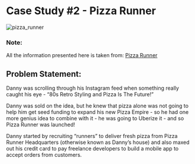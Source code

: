 # Case Study #2 - Pizza Runner

![pizza_runner](https://github.com/rakeshbangla41/8_Week_SQL_Challenge/assets/132288134/0acf2922-0368-4d57-9f5c-fada1fff3da0)

### Note: 
All the information presented here is taken from: [Pizza Runner](https://8weeksqlchallenge.com/case-study-2/)

## Problem Statement:

Danny was scrolling through his Instagram feed when something really caught his eye - “80s Retro Styling and Pizza Is The Future!”    

Danny was sold on the idea, but he knew that pizza alone was not going to help him get seed funding to expand his new Pizza Empire - so he had one more genius idea to combine 
with it - he was going to Uberize it - and so Pizza Runner was launched!    

Danny started by recruiting “runners” to deliver fresh pizza from Pizza Runner Headquarters (otherwise known as Danny’s house) and also maxed out his credit card to pay 
freelance developers to build a mobile app to accept orders from customers.   


